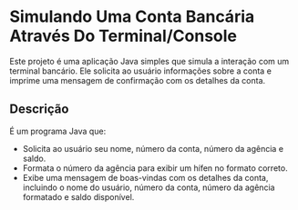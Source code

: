 # Simulando Uma Conta Bancária Através Do Terminal/Console #
Este projeto é uma aplicação Java simples que simula a interação com um terminal bancário. Ele solicita ao usuário informações sobre a conta e imprime uma mensagem de confirmação com os detalhes da conta.

## Descrição ##
É um programa Java que:

* Solicita ao usuário seu nome, número da conta, número da agência e saldo.
* Formata o número da agência para exibir um hífen no formato correto.
* Exibe uma mensagem de boas-vindas com os detalhes da conta, incluindo o nome do usuário, número da conta, número da agência formatado e saldo disponível.
